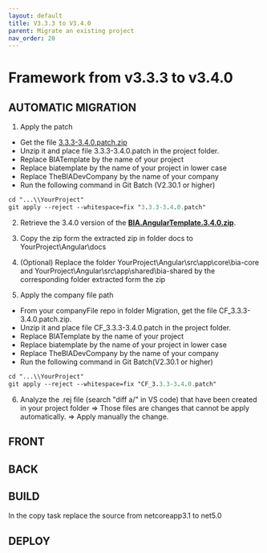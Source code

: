 ```yaml
---
layout: default
title: V3.3.3 to V3.4.0
parent: Migrate an existing project
nav_order: 20
---
```

# Framework from v3.3.3 to v3.4.0

## AUTOMATIC MIGRATION
1. Apply the patch
* Get the file [3.3.3-3.4.0.patch.zip](./Patch/3.3.3-3.4.0.patch.zip)
* Unzip it and place file 3.3.3-3.4.0.patch in the project folder.
* Replace BIATemplate by the name of your project
* Replace biatemplate by the name of your project in lower case
* Replace TheBIADevCompany by the name of your company
* Run the following command in Git Batch (V2.30.1 or higher)
``` ps
cd "...\\YourProject"
git apply --reject --whitespace=fix "3.3.3-3.4.0.patch"
```

2. Retrieve the 3.4.0 version of the **[BIA.AngularTemplate.3.4.0.zip](../Templates/V3.4.0/BIA.AngularTemplate.3.4.0.zip)**.

3. Copy the zip form the extracted zip in folder docs to YourProject\Angular\docs

4. (Optional) Replace the folder YourProject\Angular\src\app\core\bia-core and YourProject\Angular\src\app\shared\bia-shared by the corresponding folder extracted form the zip

5. Apply the company file path
* From your companyFile repo in folder Migration, get the file CF_3.3.3-3.4.0.patch.zip.
* Unzip it and place file CF_3.3.3-3.4.0.patch in the project folder.
* Replace BIATemplate by the name of your project
* Replace biatemplate by the name of your project in lower case
* Replace TheBIADevCompany by the name of your company
* Run the following command in Git Batch(V2.30.1 or higher)
``` ps
cd "...\\YourProject"
git apply --reject --whitespace=fix "CF_3.3.3-3.4.0.patch"
```

6. Analyze the .rej file (search "diff a/" in VS code) that have been created in your project folder
=> Those files are changes that cannot be apply automatically.
=> Apply manually the change.

## FRONT

## BACK

## BUILD

In the copy task replace the source from netcoreapp3.1 to net5.0

## DEPLOY
